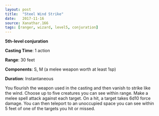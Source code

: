 ```yaml
---
layout: post
title:  "Steel Wind Strike"
date:   2017-11-16
source: Xanathar.166
tags: [ranger, wizard, level5, conjuration]
---
```


**5th-level conjuration**

**Casting Time**: 1 action

**Range**: 30 feet

**Components**: S, M (a melee weapon worth at least 1sp)

**Duration**: Instantaneous

You flourish the weapon used in the casting and then vanish to strike like the wind. Choose up to five creatures you can see within range. Make a melee spell attack against each target. On a hit, a target takes 6d10 force damage. You can then teleport to an unoccupied space you can see within 5 feet of one of the targets you hit or missed.
